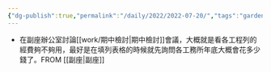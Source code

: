 ```yaml
---
{"dg-publish":true,"permalink":"/daily/2022/2022-07-20/","tags":"gardenEntry"}
---
```



- 在副座辦公室討論[[work/期中檢討\|期中檢討]]會議，大概就是看各工程列的經費夠不夠用，最好是在填列表格的時候就先詢問各工務所年底大概會花多少錢了。FROM [[副座\|副座]]